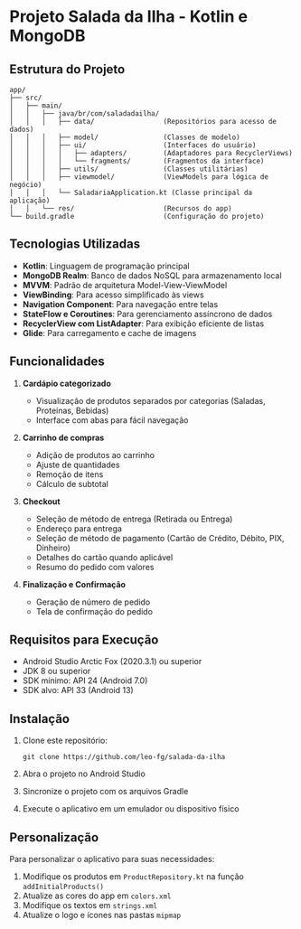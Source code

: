 # Projeto Salada da Ilha - Kotlin e MongoDB

## Estrutura do Projeto

```
app/
├── src/
│   ├── main/
│   │   ├── java/br/com/saladadailha/
│   │   │   ├── data/                 (Repositórios para acesso de dados)
│   │   │   ├── model/                (Classes de modelo)
│   │   │   ├── ui/                   (Interfaces do usuário)
│   │   │   │   ├── adapters/         (Adaptadores para RecyclerViews)
│   │   │   │   └── fragments/        (Fragmentos da interface)
│   │   │   ├── utils/                (Classes utilitárias)
│   │   │   ├── viewmodel/            (ViewModels para lógica de negócio)
│   │   │   └── SaladariaApplication.kt (Classe principal da aplicação)
│   │   └── res/                      (Recursos do app)
└── build.gradle                      (Configuração do projeto)
```

## Tecnologias Utilizadas

- **Kotlin**: Linguagem de programação principal
- **MongoDB Realm**: Banco de dados NoSQL para armazenamento local
- **MVVM**: Padrão de arquitetura Model-View-ViewModel
- **ViewBinding**: Para acesso simplificado às views
- **Navigation Component**: Para navegação entre telas
- **StateFlow e Coroutines**: Para gerenciamento assíncrono de dados
- **RecyclerView com ListAdapter**: Para exibição eficiente de listas
- **Glide**: Para carregamento e cache de imagens

## Funcionalidades

1. **Cardápio categorizado**
   - Visualização de produtos separados por categorias (Saladas, Proteínas, Bebidas)
   - Interface com abas para fácil navegação

2. **Carrinho de compras**
   - Adição de produtos ao carrinho
   - Ajuste de quantidades
   - Remoção de itens
   - Cálculo de subtotal

3. **Checkout**
   - Seleção de método de entrega (Retirada ou Entrega)
   - Endereço para entrega
   - Seleção de método de pagamento (Cartão de Crédito, Débito, PIX, Dinheiro)
   - Detalhes do cartão quando aplicável
   - Resumo do pedido com valores

4. **Finalização e Confirmação**
   - Geração de número de pedido
   - Tela de confirmação do pedido

## Requisitos para Execução

- Android Studio Arctic Fox (2020.3.1) ou superior
- JDK 8 ou superior
- SDK mínimo: API 24 (Android 7.0)
- SDK alvo: API 33 (Android 13)

## Instalação

1. Clone este repositório:
   ```
   git clone https://github.com/leo-fg/salada-da-ilha
   ```

2. Abra o projeto no Android Studio

3. Sincronize o projeto com os arquivos Gradle

4. Execute o aplicativo em um emulador ou dispositivo físico

## Personalização

Para personalizar o aplicativo para suas necessidades:

1. Modifique os produtos em `ProductRepository.kt` na função `addInitialProducts()`
2. Atualize as cores do app em `colors.xml`
3. Modifique os textos em `strings.xml`
4. Atualize o logo e ícones nas pastas `mipmap`
